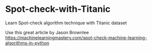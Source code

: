 # Spot-check-with-Titanic
Learn Spot-check algorithm technique with Titanic dataset

Use this great article by Jason Brownlee
https://machinelearningmastery.com/spot-check-machine-learning-algorithms-in-python 
